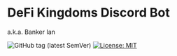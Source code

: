 # DeFi Kingdoms Discord Bot

a.k.a. Banker Ian

![GitHub tag (latest SemVer)](https://img.shields.io/github/v/tag/makkinga/dfk-tipbot.svg?label=version) [![License: MIT](https://img.shields.io/badge/License-MIT-yellow.svg)](https://opensource.org/licenses/MIT)
